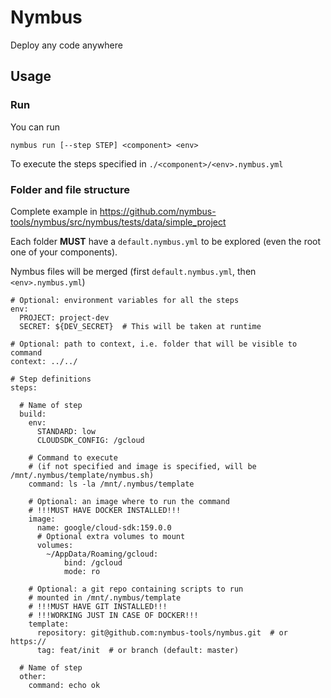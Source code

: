 # Nymbus
Deploy any code anywhere

## Usage

### Run

You can run 

```
nymbus run [--step STEP] <component> <env>
```

To execute the steps specified in `./<component>/<env>.nymbus.yml`

### Folder and file structure

Complete example in https://github.com/nymbus-tools/nymbus/src/nymbus/tests/data/simple_project

Each folder **MUST** have a `default.nymbus.yml` to be explored (even the root one of your components).

Nymbus files will be merged (first `default.nymbus.yml`, then `<env>.nymbus.yml`)

```
# Optional: environment variables for all the steps
env:
  PROJECT: project-dev
  SECRET: ${DEV_SECRET}  # This will be taken at runtime

# Optional: path to context, i.e. folder that will be visible to command
context: ../../

# Step definitions
steps:

  # Name of step
  build:
    env:
      STANDARD: low
      CLOUDSDK_CONFIG: /gcloud
      
    # Command to execute
    # (if not specified and image is specified, will be /mnt/.nymbus/template/nymbus.sh)
    command: ls -la /mnt/.nymbus/template
    
    # Optional: an image where to run the command
    # !!!MUST HAVE DOCKER INSTALLED!!!
    image: 
      name: google/cloud-sdk:159.0.0
      # Optional extra volumes to mount
      volumes:
        ~/AppData/Roaming/gcloud:
            bind: /gcloud
            mode: ro
    
    # Optional: a git repo containing scripts to run
    # mounted in /mnt/.nymbus/template
    # !!!MUST HAVE GIT INSTALLED!!!
    # !!!WORKING JUST IN CASE OF DOCKER!!!
    template:
      repository: git@github.com:nymbus-tools/nymbus.git  # or https://
      tag: feat/init  # or branch (default: master)
    
  # Name of step
  other:
    command: echo ok
```
